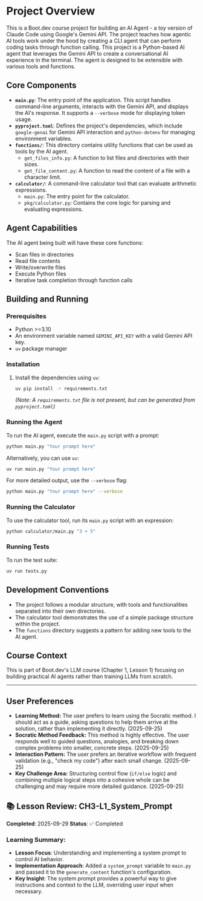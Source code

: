 # Project Overview

This is a Boot.dev course project for building an AI Agent - a toy version of Claude Code using Google's Gemini API. The project teaches how agentic AI tools work under the hood by creating a CLI agent that can perform coding tasks through function calling. This project is a Python-based AI agent that leverages the Gemini API to create a conversational AI experience in the terminal. The agent is designed to be extensible with various tools and functions.

## Core Components

*   **`main.py`**: The entry point of the application. This script handles command-line arguments, interacts with the Gemini API, and displays the AI's response. It supports a `--verbose` mode for displaying token usage.
*   **`pyproject.toml`**: Defines the project's dependencies, which include `google-genai` for Gemini API interaction and `python-dotenv` for managing environment variables.
*   **`functions/`**: This directory contains utility functions that can be used as tools by the AI agent.
    *   `get_files_info.py`: A function to list files and directories with their sizes.
    *   `get_file_content.py`: A function to read the content of a file with a character limit.
*   **`calculator/`**: A command-line calculator tool that can evaluate arithmetic expressions.
    *   `main.py`: The entry point for the calculator.
    *   `pkg/calculator.py`: Contains the core logic for parsing and evaluating expressions.

## Agent Capabilities

The AI agent being built will have these core functions:
- Scan files in directories
- Read file contents
- Write/overwrite files
- Execute Python files
- Iterative task completion through function calls

## Building and Running

### Prerequisites

*   Python >=3.10
*   An environment variable named `GEMINI_API_KEY` with a valid Gemini API key.
*   `uv` package manager

### Installation

1.  Install the dependencies using `uv`:
    ```bash
    uv pip install -r requirements.txt
    ```
    *(Note: A `requirements.txt` file is not present, but can be generated from `pyproject.toml`)*

### Running the Agent

To run the AI agent, execute the `main.py` script with a prompt:

```bash
python main.py "Your prompt here"
```

Alternatively, you can use `uv`:

```bash
uv run main.py "Your prompt here"
```

For more detailed output, use the `--verbose` flag:

```bash
python main.py "Your prompt here" --verbose
```

### Running the Calculator

To use the calculator tool, run its `main.py` script with an expression:

```bash
python calculator/main.py "3 + 5"
```

### Running Tests

To run the test suite:

```bash
uv run tests.py
```

## Development Conventions

*   The project follows a modular structure, with tools and functionalities separated into their own directories.
*   The calculator tool demonstrates the use of a simple package structure within the project.
*   The `functions` directory suggests a pattern for adding new tools to the AI agent.

## Course Context

This is part of Boot.dev's LLM course (Chapter 1, Lesson 1) focusing on building practical AI agents rather than training LLMs from scratch.

---

## User Preferences

*   **Learning Method:** The user prefers to learn using the Socratic method. I should act as a guide, asking questions to help them arrive at the solution, rather than implementing it directly. (2025-09-25)
*   **Socratic Method Feedback:** This method is highly effective. The user responds well to guided questions, analogies, and breaking down complex problems into smaller, concrete steps. (2025-09-25)
*   **Interaction Pattern:** The user prefers an iterative workflow with frequent validation (e.g., "check my code") after each small change. (2025-09-25)
*   **Key Challenge Area:** Structuring control flow (`if/else` logic) and combining multiple logical steps into a cohesive whole can be challenging and may require more detailed guidance. (2025-09-25)

## 📚 Lesson Review: CH3-L1_System_Prompt
**Completed**: 2025-09-29
**Status**: ✅ Completed

### Learning Summary:
- **Lesson Focus**: Understanding and implementing a system prompt to control AI behavior.
- **Implementation Approach**: Added a `system_prompt` variable to `main.py` and passed it to the `generate_content` function's configuration.
- **Key Insight**: The system prompt provides a powerful way to give instructions and context to the LLM, overriding user input when necessary.